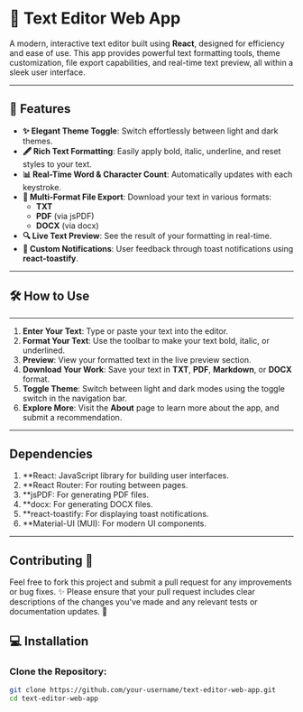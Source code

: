 # 📝 Text Editor Web App

A modern, interactive text editor built using **React**, designed for efficiency and ease of use. This app provides powerful text formatting tools, theme customization, file export capabilities, and real-time text preview, all within a sleek user interface.

---

## 🚀 Features

- **✨ Elegant Theme Toggle**: Switch effortlessly between light and dark themes.
- **🖋 Rich Text Formatting**: Easily apply bold, italic, underline, and reset styles to your text.
- **📊 Real-Time Word & Character Count**: Automatically updates with each keystroke.
- **📂 Multi-Format File Export**: Download your text in various formats:
  - **TXT**
  - **PDF** (via jsPDF)
  - **DOCX** (via docx)
- **🔍 Live Text Preview**: See the result of your formatting in real-time.
- **🔔 Custom Notifications**: User feedback through toast notifications using **react-toastify**.

---

## 🛠️ How to Use
---

1. **Enter Your Text**: Type or paste your text into the editor.
2. **Format Your Text**: Use the toolbar to make your text bold, italic, or underlined.
3. **Preview**: View your formatted text in the live preview section.
4. **Download Your Work**: Save your text in **TXT**, **PDF**, **Markdown**, or **DOCX** format.
5. **Toggle Theme**: Switch between light and dark modes using the toggle switch in the navigation bar.
6. **Explore More**: Visit the **About** page to learn more about the app, and submit a recommendation.

---
## Dependencies

1. **React: JavaScript library for building user interfaces.
2. **React Router: For routing between pages.
3. **jsPDF: For generating PDF files.
4. **docx: For generating DOCX files.
5. **react-toastify: For displaying toast notifications.
6. **Material-UI (MUI): For modern UI components.
---
## Contributing 🤝

Feel free to fork this project and submit a pull request for any improvements or bug fixes. ✨ Please ensure that your pull request includes clear descriptions of the changes you've made and any relevant tests or documentation updates. 📝


## 💻 Installation

### Clone the Repository:

```bash
git clone https://github.com/your-username/text-editor-web-app.git  
cd text-editor-web-app
